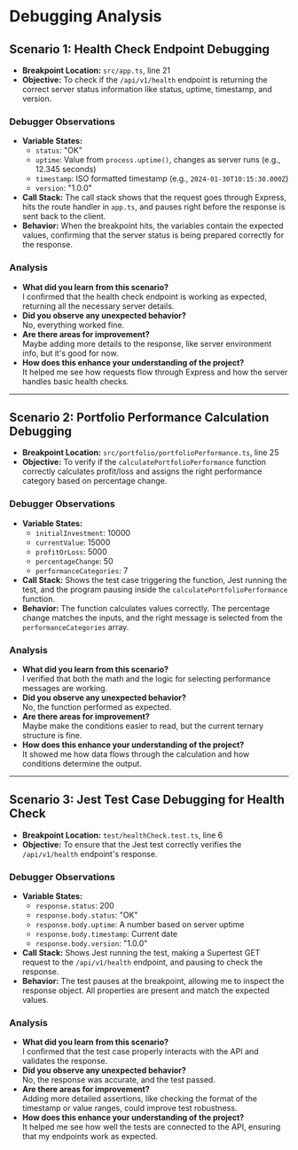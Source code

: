 # Debugging Analysis

## Scenario 1: Health Check Endpoint Debugging

- **Breakpoint Location:** `src/app.ts`, line 21
- **Objective:** To check if the `/api/v1/health` endpoint is returning the correct server status information like status, uptime, timestamp, and version.

### Debugger Observations

- **Variable States:**
  - `status`: "OK"
  - `uptime`: Value from `process.uptime()`, changes as server runs (e.g., 12.345 seconds)
  - `timestamp`: ISO formatted timestamp (e.g., `2024-01-30T10:15:30.000Z`)
  - `version`: "1.0.0"
- **Call Stack:** The call stack shows that the request goes through Express, hits the route handler in `app.ts`, and pauses right before the response is sent back to the client.
- **Behavior:** When the breakpoint hits, the variables contain the expected values, confirming that the server status is being prepared correctly for the response.

### Analysis

- **What did you learn from this scenario?**  
  I confirmed that the health check endpoint is working as expected, returning all the necessary server details.
- **Did you observe any unexpected behavior?**  
  No, everything worked fine.
- **Are there areas for improvement?**  
  Maybe adding more details to the response, like server environment info, but it's good for now.
- **How does this enhance your understanding of the project?**  
  It helped me see how requests flow through Express and how the server handles basic health checks.

---

## Scenario 2: Portfolio Performance Calculation Debugging

- **Breakpoint Location:** `src/portfolio/portfolioPerformance.ts`, line 25
- **Objective:** To verify if the `calculatePortfolioPerformance` function correctly calculates profit/loss and assigns the right performance category based on percentage change.

### Debugger Observations

- **Variable States:**
  - `initialInvestment`: 10000
  - `currentValue`: 15000
  - `profitOrLoss`: 5000
  - `percentageChange`: 50
  - `performanceCategories`: 7
- **Call Stack:** Shows the test case triggering the function, Jest running the test, and the program pausing inside the `calculatePortfolioPerformance` function.
- **Behavior:** The function calculates values correctly. The percentage change matches the inputs, and the right message is selected from the `performanceCategories` array.

### Analysis

- **What did you learn from this scenario?**  
  I verified that both the math and the logic for selecting performance messages are working.
- **Did you observe any unexpected behavior?**  
  No, the function performed as expected.
- **Are there areas for improvement?**  
  Maybe make the conditions easier to read, but the current ternary structure is fine.
- **How does this enhance your understanding of the project?**  
  It showed me how data flows through the calculation and how conditions determine the output.

---

## Scenario 3: Jest Test Case Debugging for Health Check

- **Breakpoint Location:** `test/healthCheck.test.ts`, line 6
- **Objective:** To ensure that the Jest test correctly verifies the `/api/v1/health` endpoint's response.

### Debugger Observations

- **Variable States:**
  - `response.status`: 200
  - `response.body.status`: "OK"
  - `response.body.uptime`: A number based on server uptime
  - `response.body.timestamp`: Current date
  - `response.body.version`: "1.0.0"
- **Call Stack:** Shows Jest running the test, making a Supertest GET request to the `/api/v1/health` endpoint, and pausing to check the response.
- **Behavior:** The test pauses at the breakpoint, allowing me to inspect the response object. All properties are present and match the expected values.

### Analysis

- **What did you learn from this scenario?**  
  I confirmed that the test case properly interacts with the API and validates the response.
- **Did you observe any unexpected behavior?**  
  No, the response was accurate, and the test passed.
- **Are there areas for improvement?**  
  Adding more detailed assertions, like checking the format of the timestamp or value ranges, could improve test robustness.
- **How does this enhance your understanding of the project?**  
  It helped me see how well the tests are connected to the API, ensuring that my endpoints work as expected.